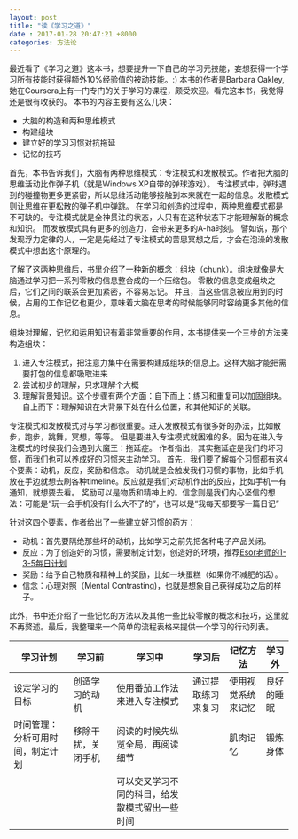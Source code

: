 ```yaml
---
layout: post
title: "读《学习之道》"
date : 2017-01-28 20:47:21 +8000
categories: 方法论
---
```


最近看了《学习之道》这本书，想要提升一下自己的学习元技能，妄想获得一个学习所有技能时获得额外10%经验值的被动技能。:)
本书的作者是Barbara Oakley, 她在Coursera上有一门专门的关于学习的课程，颇受欢迎。看完这本书，我觉得还是很有收获的。
本书的内容主要有这么几块：

- 大脑的构造和两种思维模式
- 构建组块
- 建立好的学习习惯对抗拖延
- 记忆的技巧

首先，本书告诉我们，大脑有两种思维模式：专注模式和发散模式。作者把大脑的思维活动比作弹子机（就是Windows XP自带的弹球游戏）。
专注模式中，弹球遇到的碰撞物更多更紧密，所以思维活动能够接触到本来就在一起的信息。发散模式则让思维在更松散的弹子机中弹跳。
在学习和创造的过程中，两种思维模式都是不可缺的。专注模式就是全神贯注的状态，人只有在这种状态下才能理解新的概念和知识。
而发散模式具有更多的创造力，会带来更多的A-ha时刻。
譬如说，那个发现浮力定律的人，一定是先经过了专注模式的苦思冥想之后，才会在泡澡的发散模式中想出这个原理的。

了解了这两种思维后，书里介绍了一种新的概念：组块（chunk）。组块就像是大脑通过学习把一系列零散的信息整合成的一个压缩包。
零散的信息变成组块之后，它们之间的联系会更加紧密，不容易忘记。
并且，当这些信息被应用到的时候，占用的工作记忆也更少，意味着大脑在思考的时候能够同时容纳更多其他的信息。

组块对理解，记忆和运用知识有着非常重要的作用，本书提供来一个三步的方法来构造组块：

1. 进入专注模式，把注意力集中在需要构建成组块的信息上。这样大脑才能把需要打包的信息都吸取进来
2. 尝试初步的理解，只求理解个大概
3. 理解背景知识。这个步骤有两个方面：自下而上：练习和重复可以加固组块。自上而下：理解知识在大背景下处在什么位置，和其他知识的关联。

专注模式和发散模式对与学习都很重要。进入发散模式有很多好的办法，比如散步，跑步，跳舞，冥想，等等。
但是要进入专注模式就困难的多。因为在进入专注模式的时候我们会遇到大魔王：拖延症。
作者指出，其实拖延症是我们的坏习惯，而我们也可以养成好的习惯来主动学习。
首先，我们要了解每个习惯都有这4个要素：动机，反应，奖励和信念。
动机就是会触发我们习惯的事物，比如手机放在手边就想去刷各种timeline。反应就是我们对动机作出的反应，比如手机一有通知，就想要去看。
奖励可以是物质和精神上的。信念则是我们内心坚信的想法：可能是“玩一会手机没有什么大不了的”，也可以是“我每天都要写一篇日记”

针对这四个要素，作者给出了一些建立好习惯的药方：

- 动机：首先要隔绝那些坏的动机，比如学习之前先把各种电子产品关闭。
- 反应：为了创造好的习惯，需要制定计划，创造好的环境，推荐[Esor老师的1-3-5每日计划](www.playpcesor.com/2016/08/1-3-5-to-do-list.html)
- 奖励：给予自己物质和精神上的奖励，比如一块蛋糕（如果你不减肥的话）。
- 信念：心理对照（Mental Contrasting)，也就是想象自己获得成功之后的样子。

此外，书中还介绍了一些记忆的方法以及其他一些比较零散的概念和技巧，这里就不再赘述。最后，我整理来一个简单的流程表格来提供一个学习的行动列表。

| 学习计划             | 学习前       | 学习中                     | 学习后       | 记忆方法      | 学习外   | 
|------------------|-----------|-------------------------|-----------|-----------|-------| 
| 设定学习的目标          | 创造学习的动机   | 使用番茄工作法来进入专注模式          | 通过提取练习来复习 | 使用视觉系统来记忆 | 良好的睡眠 | 
| 时间管理：分析可用时间，制定计划 | 移除干扰，关闭手机 | 阅读的时候先纵览全局，再阅读细节        |           | 肌肉记忆      | 锻炼身体  | 
|                  |           | 可以交叉学习不同的科目，给发散模式留出一些时间 |           |           |       | 


